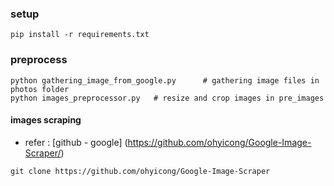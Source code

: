 ### setup

```
pip install -r requirements.txt
```

### preprocess

```
python gathering_image_from_google.py      # gathering image files in photos folder
python images_preprocessor.py   # resize and crop images in pre_images

```

#### images scraping

- refer : [github - google] (https://github.com/ohyicong/Google-Image-Scraper/)

```
git clone https://github.com/ohyicong/Google-Image-Scraper
```
